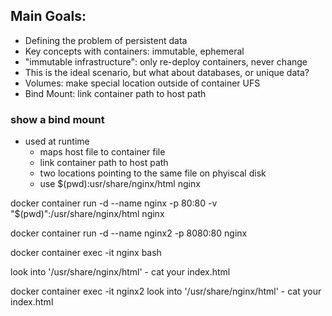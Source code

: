 ## Main Goals:

- Defining the problem of persistent data
- Key concepts with containers: immutable, ephemeral
- "immutable infrastructure": only re-deploy containers, never change
- This is the ideal scenario, but what about databases, or unique data?
- Volumes: make special location outside of container UFS 
-  Bind Mount: link container path to host path

### show a bind mount
- used at runtime
  - maps host file to container file
  - link container path to host path 
  - two locations pointing to the same file on phyiscal disk
  - use $(pwd):usr/share/nginx/html nginx


docker container run -d --name nginx -p 80:80 -v "$(pwd)":/usr/share/nginx/html nginx 

docker container run -d --name nginx2 -p 8080:80 nginx

docker container exec -it nginx bash

look into '/usr/share/nginx/html' - cat your index.html

docker container exec -it nginx2
look into '/usr/share/nginx/html' - cat your index.html